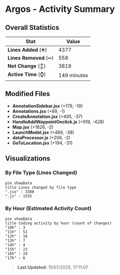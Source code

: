 # Argos - Activity Summary 

## Overall Statistics

| Stat                   | Value                                                             |
| ---------------------- | ----------------------------------------------------------------- |
| **Lines Added** (➕)   | 4377                                          |
| **Lines Removed** (➖) | 558                                        |
| **Net Change** (↕)    | 3819                |
| **Active Time** (⌚)   | 149 minutes |


## Modified Files
- **AnnotationSidebar.jsx** (+179, -19)
- **Annotations.jsx** (+69, -1)
- **CreateAnnotation.jsx** (+495, -37)
- **HandleAddWaypointOnclick.js** (+919, -428)
- **Map.jsx** (+1826, -2)
- **LaunchModel.jsx** (+489, -38)
- **dataProcessor.js** (+206, -2)
- **GoToLocation.jsx** (+194, -31)

## Visualizations

### By File Type (Lines Changed)

```mermaid
pie showData
title Lines changed by file type
".jsx" : 3380
".js" : 1555
```

### By Hour (Estimated Activity Count)

```mermaid
pie showData
title Coding activity by hour (count of changes)
"10h" : 3
"11h" : 51
"12h" : 10
"13h" : 7
"14h" : 4
"15h" : 23
"16h" : 29
"17h" : 6
```


> **Last Updated:** 11/07/2025, 17:11:07